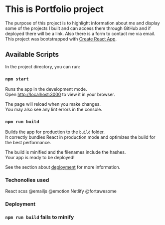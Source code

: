 # This is Portfolio project 
The purpose of this project is to highlight information about me and display some of the projects I built and can access them through GitHub and if deployed there will be a link. Also there is a form to contact me via email.
This project was bootstrapped with [Create React App](https://github.com/facebook/create-react-app).

## Available Scripts

In the project directory, you can run:

### `npm start`

Runs the app in the development mode.\
Open [http://localhost:3000](http://localhost:3000) to view it in your browser.

The page will reload when you make changes.\
You may also see any lint errors in the console.



### `npm run build`

Builds the app for production to the `build` folder.\
It correctly bundles React in production mode and optimizes the build for the best performance.

The build is minified and the filenames include the hashes.\
Your app is ready to be deployed!

See the section about [deployment](https://facebook.github.io/create-react-app/docs/deployment) for more information.


### Techonolies used 
React
scss
@emailjs
@emotion
Netlify 
@fortawesome 




### Deployment
### `npm run build` fails to minify


